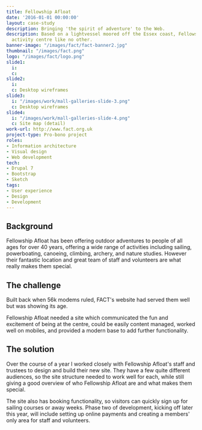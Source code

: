 ```yaml
---
title: Fellowship Afloat
date: '2016-01-01 00:00:00'
layout: case-study
description: Bringing 'the spirit of adventure' to the Web.
description: Based on a lightvessel moored off the Essex coast, Fellowship Afloat is an outdoor
  activity centre like no other.
banner-image: "/images/fact/fact-banner2.jpg"
thumbnail: "/images/fact.png"
logo: "/images/fact/logo.png"
slide1: 
  i:
  c:
slide2: 
  i:
  c: Desktop wireframes
slide3:
  i: "/images/work/mall-galleries-slide-3.png"
  c: Desktop wireframes
slide4:
  i: "/images/work/mall-galleries-slide-4.png"
  c: Site map (detail)
work-url: http://www.fact.org.uk
project-type: Pro-bono project
roles:
- Information architecture
- Visual design
- Web development
tech:
- Drupal 7
- Bootstrap
- Sketch
tags:
- User experience
- Design
- Development
---
```


## Background

Fellowship Afloat has been offering outdoor adventures to people of all ages for over 40 years, offering a wide range of activities including sailing, powerboating, canoeing, climbing, archery, and nature studies. However their fantastic location and great team of staff and volunteers are what really makes them special.

## The challenge

Built back when 56k modems ruled, FACT's website had served them well but was showing its age.

Fellowship Afloat needed a site which communicated the fun and excitement of being at the centre, could be easily content managed, worked well on mobiles, and provided a modern base to add further functionality.

## The solution

Over the course of a year I worked closely with Fellowship Afloat's staff and trustees to design and build their new site. They have a few quite different audiences, so the site structure needed to work well for each, while still giving a good overview of who Fellowship Afloat are and what makes them special.

The site also has booking functionality, so visitors can quickly sign up for sailing courses or away weeks. Phase two of development, kicking off later this year, will include setting up online payments and creating a members' only area for staff and volunteers.